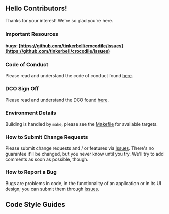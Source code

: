 ## Hello Contributors!

Thanks for your interest!
We're so glad you're here.

### Important Resources

#### bugs: [https://github.com/tinkerbell/crocodile/issues](https://github.com/tinkerbell/crocodile/issues)

### Code of Conduct

Please read and understand the code of conduct found [here](https://github.com/tinkerbell/.github/blob/main/CODE_OF_CONDUCT.md).

### DCO Sign Off

Please read and understand the DCO found [here](docs/DCO.md).

### Environment Details

Building is handled by `make`, please see the [Makefile](Makefile) for available targets.

### How to Submit Change Requests

Please submit change requests and / or features via [Issues](https://github.com/tinkerbell/crocodile/issues).
There's no guarantee it'll be changed, but you never know until you try.
We'll try to add comments as soon as possible, though.

### How to Report a Bug

Bugs are problems in code, in the functionality of an application or in its UI design; you can submit them through [Issues](https://github.com/tinkerbell/crocodile/issues).

## Code Style Guides
